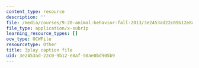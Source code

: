 ```yaml
---
content_type: resource
description: ''
file: /media/courses/9-20-animal-behavior-fall-2013/3e2453ad22c09b12e8af50ae0bd905b9_472237.srt
file_type: application/x-subrip
learning_resource_types: []
ocw_type: OCWFile
resourcetype: Other
title: 3play caption file
uid: 3e2453ad-22c0-9b12-e8af-50ae0bd905b9
---
```

